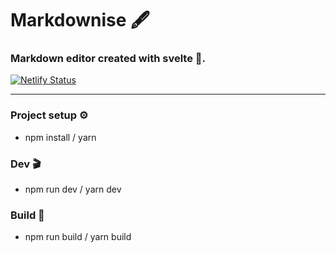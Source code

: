 # Markdownise 🖋

### Markdown editor created with svelte 🚀.

[![Netlify Status](https://api.netlify.com/api/v1/badges/57b752b7-68da-4821-a282-0aec43d2dea5/deploy-status)](https://markdownise.netlify.com/)

---

### Project setup ⚙️

- npm install / yarn

### Dev 🎬

- npm run dev / yarn dev

### Build 🗼

- npm run build / yarn build
